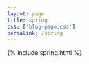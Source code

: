 ```yaml
---
layout: page
title: spring
css: ['blog-page.css']
permalink: /spring
---
```

{% include spring.html %}